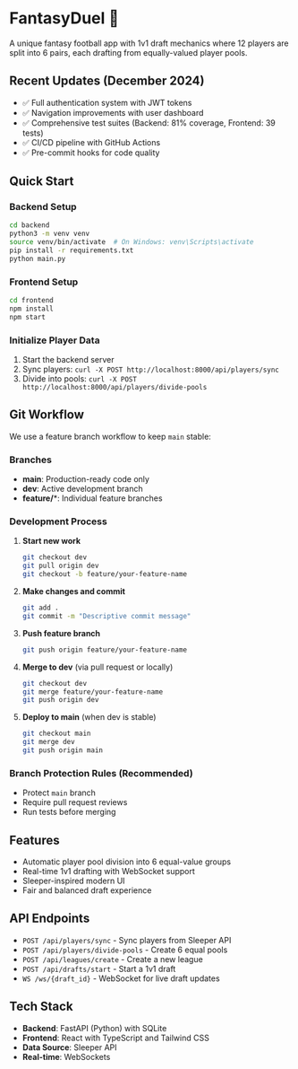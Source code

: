 # FantasyDuel 🏈

A unique fantasy football app with 1v1 draft mechanics where 12 players are split into 6 pairs, each drafting from equally-valued player pools.

## Recent Updates (December 2024)
- ✅ Full authentication system with JWT tokens
- ✅ Navigation improvements with user dashboard
- ✅ Comprehensive test suites (Backend: 81% coverage, Frontend: 39 tests)
- ✅ CI/CD pipeline with GitHub Actions
- ✅ Pre-commit hooks for code quality

## Quick Start

### Backend Setup
```bash
cd backend
python3 -m venv venv
source venv/bin/activate  # On Windows: venv\Scripts\activate
pip install -r requirements.txt
python main.py
```

### Frontend Setup
```bash
cd frontend
npm install
npm start
```

### Initialize Player Data
1. Start the backend server
2. Sync players: `curl -X POST http://localhost:8000/api/players/sync`
3. Divide into pools: `curl -X POST http://localhost:8000/api/players/divide-pools`

## Git Workflow

We use a feature branch workflow to keep `main` stable:

### Branches
- **main**: Production-ready code only
- **dev**: Active development branch
- **feature/***: Individual feature branches

### Development Process

1. **Start new work**
   ```bash
   git checkout dev
   git pull origin dev
   git checkout -b feature/your-feature-name
   ```

2. **Make changes and commit**
   ```bash
   git add .
   git commit -m "Descriptive commit message"
   ```

3. **Push feature branch**
   ```bash
   git push origin feature/your-feature-name
   ```

4. **Merge to dev** (via pull request or locally)
   ```bash
   git checkout dev
   git merge feature/your-feature-name
   git push origin dev
   ```

5. **Deploy to main** (when dev is stable)
   ```bash
   git checkout main
   git merge dev
   git push origin main
   ```

### Branch Protection Rules (Recommended)
- Protect `main` branch
- Require pull request reviews
- Run tests before merging

## Features
- Automatic player pool division into 6 equal-value groups
- Real-time 1v1 drafting with WebSocket support
- Sleeper-inspired modern UI
- Fair and balanced draft experience

## API Endpoints
- `POST /api/players/sync` - Sync players from Sleeper API
- `POST /api/players/divide-pools` - Create 6 equal pools
- `POST /api/leagues/create` - Create a new league
- `POST /api/drafts/start` - Start a 1v1 draft
- `WS /ws/{draft_id}` - WebSocket for live draft updates

## Tech Stack
- **Backend**: FastAPI (Python) with SQLite
- **Frontend**: React with TypeScript and Tailwind CSS
- **Data Source**: Sleeper API
- **Real-time**: WebSockets